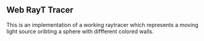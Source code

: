 ## Web RayT Tracer
This is an implementation of a working raytracer which represents a moving light source oribting a sphere with diffferent colored walls. 
